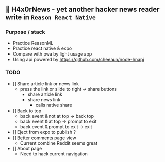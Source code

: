 ## 📰 H4x0rNews - yet another hacker news reader write in `Reason React Native`

### Purpose / stack

- Practice ReasonML
- Practice react native & expo
- Compare with pwa by light usage app
- Using api powered by https://github.com/cheeaun/node-hnapi

### TODO

- [] Share article link or news link
  - press the link or slide to right -> share buttons
    - share article link
    - share news link
      - calls native share
- [] Back to top
  - back event & not at top -> back top
  - back event & at top -> prompt to exit
  - back event & prompt to exit -> exit
- [] Eject from expo to publish ?
- [] Better comments page view
  - Current combine Reddit seems great
- [] About page
  - Need to hack current navigation
